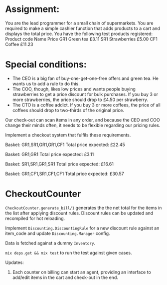 # Assignment:

  You are the lead programmer for a small chain of supermarkets. You are required to make a simple
  cashier function that adds products to a cart and displays the total price.
  You have the following test products registered:
    Product code Name Price
    GR1 Green tea £3.11
    SR1 Strawberries £5.00
    CF1 Coffee £11.23
    
# Special conditions:

  - The CEO is a big fan of buy-one-get-one-free offers and green tea. He wants us to add a
  rule to do this.
  -  The COO, though, likes low prices and wants people buying strawberries to get a price
  discount for bulk purchases. If you buy 3 or more strawberries, the price should drop to £4.50
  per strawberry.
  - The CTO is a coffee addict. If you buy 3 or more coffees, the price of all coffees should drop
  to two-thirds of the original price.
  
Our check-out can scan items in any order, and because the CEO and COO change their minds often, it needs to be flexible regarding our pricing rules.

Implement a checkout system that fulfils these requirements.
  
  Basket: GR1,SR1,GR1,GR1,CF1
  Total price expected: £22.45
  
  Basket: GR1,GR1
  Total price expected: £3.11
  
  Basket: SR1,SR1,GR1,SR1
  Total price expected: £16.61
  
  Basket: GR1,CF1,SR1,CF1,CF1
  Total price expected: £30.57



# CheckoutCounter
  
  `CheckoutCounter.generate_bill/1` generates the the net total for the items in the list after applying discount rules. Discount rules can be updated and recompiled for hot reloading.

  Implement `Discounting.DiscountingRule` for a new discount rule against an item_code and update `Discounting.Manager` config.

  Data is fetched against a dummy `Inventory`.

  `mix deps.get && mix test` to run the test against given cases.

Updates:
1. Each counter on billing can start an agent, providing an interface to add/edit items in the cart and check-out in the end.
